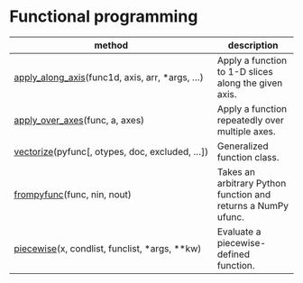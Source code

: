 # Functional programming

method | description
---|---
[apply_along_axis](https://numpy.org/devdocs/reference/generated/numpy.apply_along_axis.html#numpy.apply_along_axis)(func1d, axis, arr, \*args, …) | Apply a function to 1-D slices along the given axis.
[apply_over_axes](https://numpy.org/devdocs/reference/generated/numpy.apply_over_axes.html#numpy.apply_over_axes)(func, a, axes) | Apply a function repeatedly over multiple axes.
[vectorize](https://numpy.org/devdocs/reference/generated/numpy.vectorize.html#numpy.vectorize)(pyfunc[, otypes, doc, excluded, …]) | Generalized function class.
[frompyfunc](https://numpy.org/devdocs/reference/generated/numpy.frompyfunc.html#numpy.frompyfunc)(func, nin, nout) | Takes an arbitrary Python function and returns a NumPy ufunc.
[piecewise](https://numpy.org/devdocs/reference/generated/numpy.piecewise.html#numpy.piecewise)(x, condlist, funclist, \*args, \*\*kw) | Evaluate a piecewise-defined function.
